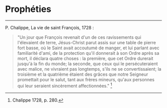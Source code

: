 # Prophéties

***

P. Chalippe, La vie de saint François, 1728 :

> "Un jour que François revenait d'un de ces ravissements qui l'élevaient de terre, Jésus-Christ parut assis sur une table de pierre fort basse, où le Saint avait accoutumé de manger, et lui parlant avec familiarité d'ami, de la protection qu'il donnerait à son Ordre après sa mort, il déclara quatre choses : la première, que cet Ordre durerait jusqu'à la fin du monde; la seconde, que ceux qui le persécuteraient avec malice, ne vivraient pas longtemps, s'ils ne se convertissaient; la troisième et la quatrième étaient des grâces que notre Seigneur promettait pour le salut, tant aux frères mineurs, qu'aux personnes qui leur seraient sincèrement affectionnées." [^1]

[^1]: Chalippe 1728, p. 280.
